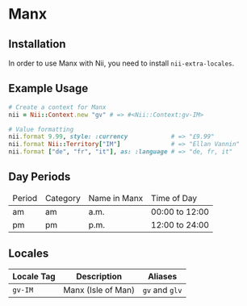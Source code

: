 <!-- This file has been generated. Source: languages/_template.md.erb -->

# Manx

## Installation

In order to use Manx with Nii, you need to install `nii-extra-locales`.

## Example Usage

``` ruby
# Create a context for Manx
nii = Nii::Context.new "gv" # => #<Nii::Context:gv-IM>

# Value formatting
nii.format 9.99, style: :currency            # => "£9.99"
nii.format Nii::Territory["IM"]              # => "Ellan Vannin"
nii.format ["de", "fr", "it"], as: :language # => "de, fr, it"
```

## Day Periods


<table>
  <thead>
    <tr>
      <td>Period</td>
      <td>Category</td>
      <td>Name in Manx</td>
      <td>Time of Day</td>
    </tr>
  </thead>
  <tbody>
    <tr>
      <td>am</td>
      <td>am</td>
      <td>a.m.</td>
      <td>00:00 to 12:00</td>
    </tr>
    <tr>
      <td>pm</td>
      <td>pm</td>
      <td>p.m.</td>
      <td>12:00 to 24:00</td>
    </tr>
  </tbody>
</table>



## Locales

<table>
  <thead>
    <tr>
      <th>Locale Tag</th>
      <th>Description</th>
      <th>Aliases</th>
    </tr>
  </thead>
  <tbody>
    <tr>
      <td><code>gv-IM</code></td>
      <td>Manx (Isle of Man)</td>
      <td><code>gv</code> and <code>glv</code></td>
    </tr>
  </tbody>
</table>

